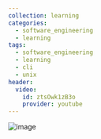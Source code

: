 ```yaml
---
collection: learning
categories:
  - software_engineering
  - learning
tags:
  - software_engineering
  - learning
  - cli
  - unix
header:
  video:
    id: ztsOwk1zB3o
    provider: youtube
---
```


![image](https://github.com/friendlyantz/friendlyantz/assets/70934030/0315f3f0-e291-45cc-9469-eaa6f424a989)

